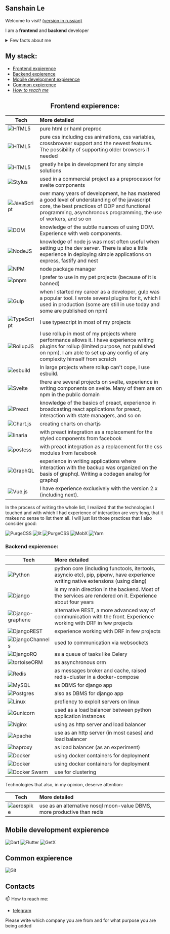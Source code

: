## Sanshain Le 

Welcome to visit! [(version in russian)](#1)

I am a **frontend** and **backend** developer



<details>
 <summary>Few facts about me</summary>
 
  - I have been developing for more than 5 years, as you can judge from the history of repositories on my github, as well as from links to some services created by me that have been working for several years

  - I consider initiative, responsibility, scrupulousness and thoroughness to be my distinctive qualities. I am inspired by creative approach and solving difficult tasks that no one has done before me
  
  - I have a higher technical education, which I consider absolutely useless, because the most important things we learn in life in practice
  - I am currently building a house for myself and my family and am open to new job offers
  
</details>




## My stack: 

- [Frontend expierence](#-frontend-expierence-)
- [Backend expierence](#backend-expierence)
- [Mobile development expierence](#mobile-development-expierence)
- [Common expierence](#common-expierence)
- *[How to reach me](#contacts)*

<h2><center> Frontend expierence:</center> </h2>



| Tech          | More detailed |
| ------------- |:--------------|
| ![HTML5](https://img.shields.io/badge/html5-%23E34F26.svg?style=for-the-badge&logo=html5&logoColor=white)       | pure html or haml preproc |
| ![HTML5](https://img.shields.io/badge/css3-%231572B6.svg?style=for-the-badge&logo=css3&logoColor=white)         | pure css including css animations, css variables, crossbrowser support and the newest features. The possibility of supporting older browsers if needed |
| ![HTML5](https://img.shields.io/badge/less-2B4C80?style=for-the-badge&logo=less&logoColor=white) | greatly helps in development for any simple solutions|
| ![Stylus](https://img.shields.io/badge/stylus-%23ff6347.svg?style=for-the-badge&logo=stylus&logoColor=white) | used in a commercial project as a preprocessor for svelte components |
| ![JavaScript](https://img.shields.io/badge/javascript-%23323330.svg?style=for-the-badge&logo=javascript&logoColor=%23F7DF1E) | over many years of development, he has mastered a good level of understanding of the javascript core, the best practices of OOP and functional programming, asynchronous programming, the use of workers, and so on |
|![DOM](https://img.shields.io/badge/Document-4285F4?style=for-the-badge&logo=GoogleChrome&logoColor=white)| knowledge of the subtle nuances of using DOM. Experience with web components. |
|![NodeJS](https://img.shields.io/badge/node.js-6DA55F?style=for-the-badge&logo=node.js&logoColor=white)| knowledge of node js was most often useful when setting up the dev server. There is also a little experience in deploying simple applications on express, fastify and nest | 
|![NPM](https://img.shields.io/badge/NPM-%23000000.svg?style=for-the-badge&logo=npm&logoColor=white) | node package manager |
|![pnpm](https://img.shields.io/badge/pnpm-%232C8EBB.svg?style=for-the-badge&logo=pnpm&logoColor=white&color=f5ab24&labelColor=gray)|I prefer to use in my pet projects (because of it is banned) |
|![Gulp](https://img.shields.io/badge/GULP-%23CF4647.svg?style=for-the-badge&logo=gulp&logoColor=white)| when I started my career as a developer, gulp was a popular tool. I wrote several plugins for it, which I used in production (some are still in use today and some are published on npm) |
|![TypeScript](https://img.shields.io/badge/typescript-%23007ACC.svg?style=for-the-badge&logo=typescript&logoColor=white)| I use typescript in most of my projects |
|![RollupJS](https://img.shields.io/badge/RollupJS-ef3335?style=for-the-badge&logo=rollup.js&logoColor=white)| I use rollup in most of my projects where performance allows it. I have experience writing plugins for rollup (limited purpose, not published on npm).  I am able to set up any config of any complexity himself from scratch |
|![esbuild](https://img.shields.io/badge/esbuild-gray?style=for-the-badge&logo=esbuild&logoColor=white)|In large projects where rollup can't cope, I use esbuild.|
|![Svelte](https://img.shields.io/badge/svelte-%23f1413d.svg?style=for-the-badge&logo=svelte&logoColor=white)|there are several projects on svelte, experience in writing components on svelte. Many of them are on npm in the public domain |
|![Preact](https://img.shields.io/badge/preact-%8b8bdb.svg?style=for-the-badge&logo=preact&logoColor=white)|knowledge of the basics of preact, experience in broadcasting react applications for preact, interaction with state managers, and so on |
|![Chart.js](https://img.shields.io/badge/chart.js-F5788D.svg?style=for-the-badge&logo=chart.js&logoColor=white)| creating charts on chartjs |
|![linaria](https://img.shields.io/badge/linaria-linaria.svg?style=for-the-badge&logo=linaria&logoColor=white)| with preact integration  as a replacement for the styled components from facebook |
|![postcss](https://img.shields.io/badge/postcss-F5789D.svg?style=for-the-badge&logo=postcss&logoColor=white)| with preact integration as a replacement for the css modules from facebook |
|![GraphQL](https://img.shields.io/badge/-GraphQL-E10098?style=for-the-badge&logo=graphql&logoColor=white)| experience in writing applications where interaction with the backup was organized on the basis of graphql. Writing a codegen analog for graphql |
|![Vue.js](https://img.shields.io/badge/vuejs-%2335495e.svg?style=for-the-badge&logo=vuedotjs&logoColor=%234FC08D)| I have experience exclusively with the  version 2.x (including next). |


In the process of writing the whole list, I realized that the technologies I touched and with which I had experience of interaction are very long, that it makes no sense to list them all. I will just list those practices that I also consider good:

![PurgeCSS](https://img.shields.io/badge/PurgeCSS-EE3057?style=for-the-badge&logo=PurgeCSS&logoColor=white)
![lit](https://img.shields.io/badge/lit-113057?style=for-the-badge&logo=lit&logoColor=white)
![PurgeCSS](https://img.shields.io/badge/nanostores-red?style=for-the-badge&logo=nanostores&logoColor=white)
![MobX](https://img.shields.io/badge/MobX-orange?style=for-the-badge&logo=MobX&logoColor=white)
![Yarn](https://img.shields.io/badge/yarn-%232C8EBB.svg?style=for-the-badge&logo=yarn&logoColor=white)


### Backend expierence: 

| Tech          | More detailed |
| ------------- |:--------------|
| ![Python](https://img.shields.io/badge/python-3670A0?style=for-the-badge&logo=python&logoColor=ffdd54&labelColor=2b5b84) | python core (including functools, itertools, asyncio etc), pip, pipenv, have experience writing native extensions (using dlang) |
|![Django](https://img.shields.io/badge/django-%23092E20.svg?style=for-the-badge&logo=django&logoColor=white&labelColor=0C4B33)| is my main direction in the backend. Most of the services are rendered on it. Experience about four years |
|![Django-graphene](https://img.shields.io/badge/DJANGO-graphene-ff1709?style=for-the-badge&logo=django&logoColor=white&color=2b5b84&labelColor=orange)| alternative REST, a more advanced way of communication with the front. Experience working with DRF in few projects |
|![DjangoREST](https://img.shields.io/badge/DJANGO-REST-ff1709?style=for-the-badge&logo=django&logoColor=white&color=A30000&labelColor=0C4B33)| experience working with DRF in few projects |
|![DjangoChannels](https://img.shields.io/badge/DJANGO-channels-ff1709?style=for-the-badge&logo=django&logoColor=white&color=2980b9&labelColor=0C4B33)| used to communication via websockets |
|![DjangoRQ](https://img.shields.io/badge/DJANGO-RQ-ff1709?style=for-the-badge&logo=django&logoColor=white&color=f11017&labelColor=0C4B33)| as a queue of tasks like Celery |
|![tortoiseORM](https://img.shields.io/badge/tortoise-ORM-ff1709?style=for-the-badge&logo=tortoise-ORM&logoColor=white&color=lightgray&labelColor=4051b5)| as asynchronous orm |
|![Redis](https://img.shields.io/badge/redis-%23DD0031.svg?style=for-the-badge&logo=redis&logoColor=white)| as messages broker and cache, raised redis-cluster in a docker-compose |
|![MySQL](https://img.shields.io/badge/mysql-%2300f.svg?style=for-the-badge&logo=mysql&logoColor=white)| as DBMS for django app |
|![Postgres](https://img.shields.io/badge/postgres-%23316192.svg?style=for-the-badge&logo=postgresql&logoColor=white)| also as DBMS for django app |
|![Linux](https://img.shields.io/badge/Linux-FCC624?style=for-the-badge&logo=linux&logoColor=black)| profiency to exploit servers on linux |
|![Gunicorn](https://img.shields.io/badge/gunicorn-%298729.svg?style=for-the-badge&logo=gunicorn&logoColor=white&color=399b52)| used as a load balancer between python application instances |
|![Nginx](https://img.shields.io/badge/nginx-%23009639.svg?style=for-the-badge&logo=nginx&logoColor=white)| using as http server and load balancer |
|![Apache](https://img.shields.io/badge/apache-%23D42029.svg?style=for-the-badge&logo=apache&logoColor=white)| use as an http server (in most cases) and load balancer |
|![haproxy](https://img.shields.io/badge/haproxy-%23D42029.svg?style=for-the-badge&logo=haproxy&logoColor=white)| as load balancer (as an experiment) |
|![Docker](https://img.shields.io/badge/docker-%230db7ed.svg?style=for-the-badge&logo=docker&logoColor=white)| using docker containers for deployment |
|![Docker](https://img.shields.io/badge/docker-compose-%230db7ed.svg?style=for-the-badge&logo=docker-compose&logoColor=white)| using docker containers for deployment |
|![Docker Swarm](https://img.shields.io/badge/docker-swarm-%230db7ed.svg?style=for-the-badge&logo=docker-swarm&logoColor=white&labelColor=086dd7)| use for clustering |

Technologies that also, in my opinion, deserve attention:

| Tech          | More detailed |
| ------------- |:--------------|
|![aerospike](https://img.shields.io/badge/aerospike-%230db7ed.svg?style=for-the-badge&logo=aerospike&logoColor=white&labelColor=086dd7)| use as an alternative nosql moon-value DBMS, more productive than redis |

## Mobile development expierence 

![Dart](https://img.shields.io/badge/dart-%230175C2.svg?style=for-the-badge&logo=dart&logoColor=white)
![Flutter](https://img.shields.io/badge/Flutter-%2302569B.svg?style=for-the-badge&logo=Flutter&logoColor=white)
![GetX](https://img.shields.io/badge/GetX-%23663399.svg?style=for-the-badge&logo=GetX&logoColor=white)


## Common expierence

![Git](https://img.shields.io/badge/git-%23F05033.svg?style=for-the-badge&logo=git&logoColor=white)

## Contacts

📫 How to reach me: 
- [telegram](https://t.me/Sanshain_Swa)

Please write which company you are from and for what purpose you are being added





<!--
**Sanshain/Sanshain** is a ✨ _special_ ✨ repository because its `README.md` (this file) appears on your GitHub profile.

Here are some ideas to get you started:

- 🔭 I’m currently working on ...
- 🌱 I’m currently learning ...
- 👯 I’m looking to collaborate on ...
- 🤔 I’m looking for help with ...
- 💬 Ask me about ...
- 📫 How to reach me: ...
- 😄 Pronouns: ...
- ⚡ Fun fact: ...
-->
